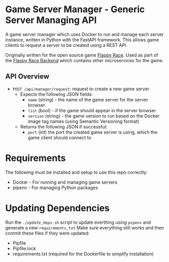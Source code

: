 # Game Server Manager - Generic Server Managing API

A game server manager which uses Docker to run and manage each server instance, written in Python with the FastAPI framework. 
This allows game clients to request a server to be created using a REST API.

Originally written for the open source game
[Flappy Race](https://github.com/StuxGames/FlappyRace).
Used as part of the [Flappy Race Backend](https://github.com/StuxGames/FlappyRaceBackend) which
contains other microservices for the game.

## API Overview
- `POST /api/manager/request`: request to create a new game server
  - Expects the following JSON fields:
    - `name` (string) - the name of the game server for the server browser
    - `list` (bool) - if the game should appear in the server browser
    - `version` (string) - the game version to run based on the Docker image tag names (using Semantic Versioning format)
  - Returns the following JSON if successful:
    - `port` (int) the port the created game server is using, which the game client should connect to

# Requirements
The following must be installed and setup to use this repo correctly:
- Docker - For running and managing game servers
- pipenv - For managing Python packages

# Updating Dependencies
Run the `./update_deps.sh` script to update everthing using `pipenv` and generate a new `requirements.txt`
Make sure everything still works and then commit these files if they were updated:
- Pipfile
- Pipfile.lock
- requirements.txt (required for the Dockerfile to simplify installation)
